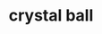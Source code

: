---
layout: smileys&emotion
title: crystal ball
emoji: crystal_ball
permalink: 🔮.html
image: assets/img/3moji/crystal_ball.png
---